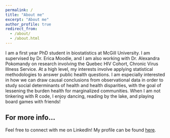 ```yaml
---
permalink: /
title: "About me"
excerpt: "About me"
author_profile: true
redirect_from: 
  - /about/
  - /about.html
---
```

I am a first year PhD student in biostatistics at McGill University. I am supervised by Dr. Erica Moodie, and I am also working with Dr. Alexandra Pokomandy on research involving the Quebec HIV Cohort, Chronic Virus Illness Service. At a high level, my interests involve applying statistical methodologies to answer public health questions. I am especially interested in how we can draw causal conclusions from observational data in order to study social determinants of health and health disparities, with the goal of lessening the burden health for marginalized communities. When I am not tinkering with R code, I enjoy dancing, reading by the lake, and playing board games with friends!   

For more info...
------
Feel free to connect with me on LinkedIn! My profile can be found [here](https://www.linkedin.com/in/niki-petrakos-b05144189/).
